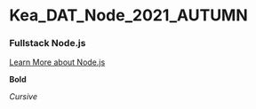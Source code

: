 # Kea_DAT_Node_2021_AUTUMN

### Fullstack Node.js 

[Learn More about Node.js](https://nodejs.org/en/)

**Bold**

*Cursive*
